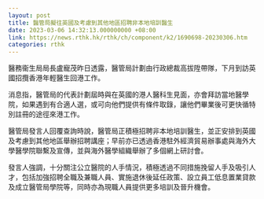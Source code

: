 ```yaml
---
layout: post
title: 醫管局擬往英國及考慮到其他地區招聘非本地培訓醫生
date: 2023-03-06 14:32:13.000000000 +08:00
link: https://news.rthk.hk/rthk/ch/component/k2/1690698-20230306.htm
categories: rthk
---
```


醫務衞生局局長盧寵茂昨日透露，醫管局計劃由行政總裁高拔陞帶隊，下月到訪英國招攬香港年輕醫生回港工作。

消息指，醫管局的代表計劃屆時與在英國的港人醫科生見面，亦會拜訪當地醫學院，如果遇到有合適人選，或可向他們提供有條件取錄，讓他們畢業後可更快循特別註冊的途徑來港工作。

醫管局發言人回覆查詢時說，醫管局正積極招聘非本地培訓醫生，並正安排到英國及考慮到其他地區舉辦招聘講座；早前亦已透過香港駐外經濟貿易辦事處與海外大學醫學院聯繫及宣傳，並與海外醫學組織舉辦了多個網上研討會。

發言人強調，十分關注公立醫院的人手情況，積極透過不同措施挽留人手及吸引人才，包括加強招聘全職及兼職人員、實施退休後延任政策、設立員工低息置業貸款及成立醫管局學院等，同時亦為現職人員提供更多培訓及晉升機會。
